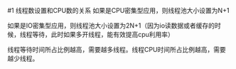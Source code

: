 #1 线程数设置和CPU数的关系
如果是CPU密集型应用，则线程池大小设置为N+1

如果是IO密集型应用，则线程池大小设置为2N+1（因为io读数据或者缓存的时候，线程等待，此时如果多开线程，能有效提高cpu利用率）

线程等待时间所占比例越高，需要越多线程。线程CPU时间所占比例越高，需要越少线程。
